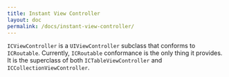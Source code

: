 ```yaml
---
title: Instant View Controller
layout: doc
permalink: /docs/instant-view-controller/
---
```


`ICViewController` is a `UIViewController` subclass that conforms to `ICRoutable`. Currently, `ICRoutable` conformance is the only thing it provides. It is the superclass of both `ICTableViewController` and `ICCollectionViewController`.